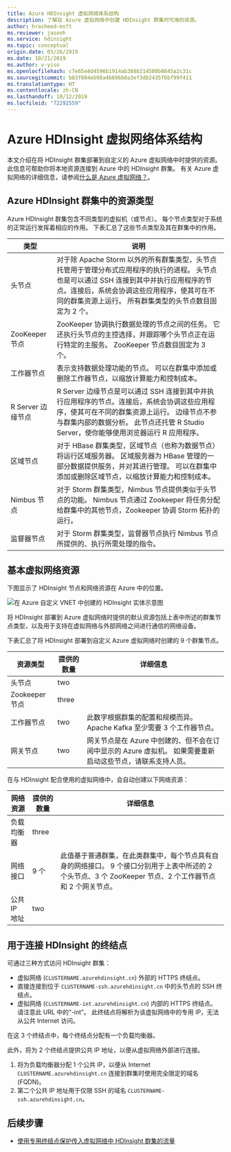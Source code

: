 ```yaml
---
title: Azure HDInsight 虚拟网络体系结构
description: 了解在 Azure 虚拟网络中创建 HDInsight 群集时可用的资源。
author: hrasheed-msft
ms.reviewer: jasonh
ms.service: hdinsight
ms.topic: conceptual
origin.date: 03/26/2019
ms.date: 10/21/2019
ms.author: v-yiso
ms.openlocfilehash: c7e65e8d4596b1914ab388b214500b0845a2c31c
ms.sourcegitcommit: b83f604eb98a4b696b0a3ef3db2435f6bf99f411
ms.translationtype: HT
ms.contentlocale: zh-CN
ms.lasthandoff: 10/12/2019
ms.locfileid: "72292559"
---
```

# <a name="azure-hdinsight-virtual-network-architecture"></a>Azure HDInsight 虚拟网络体系结构

本文介绍在将 HDInsight 群集部署到自定义的 Azure 虚拟网络中时提供的资源。 此信息可帮助你将本地资源连接到 Azure 中的 HDInsight 群集。 有关 Azure 虚拟网络的详细信息，请参阅[什么是 Azure 虚拟网络？](../virtual-network/virtual-networks-overview.md)。

## <a name="resource-types-in-azure-hdinsight-clusters"></a>Azure HDInsight 群集中的资源类型

Azure HDInsight 群集包含不同类型的虚拟机（或节点）。 每个节点类型对于系统的正常运行发挥着相应的作用。 下表汇总了这些节点类型及其在群集中的作用。

| 类型 | 说明 |
| --- | --- |
| 头节点 |  对于除 Apache Storm 以外的所有群集类型，头节点托管用于管理分布式应用程序的执行的进程。 头节点也是可以通过 SSH 连接到其中并执行应用程序的节点。连接后，系统会协调这些应用程序，使其可在不同的群集资源上运行。 所有群集类型的头节点数目固定为 2 个。 |
| ZooKeeper 节点 | ZooKeeper 协调执行数据处理的节点之间的任务。 它还执行头节点的主控选择，并跟踪哪个头节点正在运行特定的主服务。 ZooKeeper 节点数目固定为 3 个。 |
| 工作器节点 | 表示支持数据处理功能的节点。 可以在群集中添加或删除工作器节点，以缩放计算能力和控制成本。 |
| R Server 边缘节点 | R Server 边缘节点是可以通过 SSH 连接到其中并执行应用程序的节点。连接后，系统会协调这些应用程序，使其可在不同的群集资源上运行。 边缘节点不参与群集内部的数据分析。 此节点还托管 R Studio Server，使你能够使用浏览器运行 R 应用程序。 |
| 区域节点 | 对于 HBase 群集类型，区域节点（也称为数据节点）将运行区域服务器。 区域服务器为 HBase 管理的一部分数据提供服务，并对其进行管理。 可以在群集中添加或删除区域节点，以缩放计算能力和控制成本。|
| Nimbus 节点 | 对于 Storm 群集类型，Nimbus 节点提供类似于头节点的功能。 Nimbus 节点通过 Zookeeper 将任务分配给群集中的其他节点，Zookeeper 协调 Storm 拓扑的运行。 |
| 监督器节点 | 对于 Storm 群集类型，监督器节点执行 Nimbus 节点所提供的、执行所需处理的指令。 |

## <a name="basic-virtual-network-resources"></a>基本虚拟网络资源

下图显示了 HDInsight 节点和网络资源在 Azure 中的位置。

![在 Azure 自定义 VNET 中创建的 HDInsight 实体示意图](./media/hdinsight-virtual-network-architecture/hdinsight-vnet-diagram.png)

将 HDInsight 部署到 Azure 虚拟网络时提供的默认资源包括上表中所述的群集节点类型，以及用于支持在虚拟网络与外部网络之间进行通信的网络设备。

下表汇总了将 HDInsight 部署到自定义 Azure 虚拟网络时创建的 9 个群集节点。

| 资源类型 | 提供的数量 | 详细信息 |
| --- | --- | --- |
|头节点 | two |    |
|Zookeeper 节点 | three | |
|工作器节点 | two | 此数字根据群集的配置和规模而异。 Apache Kafka 至少需要 3 个工作器节点。  |
|网关节点 | two | 网关节点是在 Azure 中创建的、但不会在订阅中显示的 Azure 虚拟机。 如果需要重新启动这些节点，请联系支持人员。 |

在与 HDInsight 配合使用的虚拟网络中，会自动创建以下网络资源：

| 网络资源 | 提供的数量 | 详细信息 |
| --- | --- | --- |
|负载均衡器 | three | |
|网络接口 | 9 个 | 此值基于普通群集，在此类群集中，每个节点具有自身的网络接口。 9 个接口分别用于上表中所述的 2 个头节点、3 个 ZooKeeper 节点、2 个工作器节点和 2 个网关节点。 |
|公共 IP 地址 | two |    |

## <a name="endpoints-for-connecting-to-hdinsight"></a>用于连接 HDInsight 的终结点

可通过三种方式访问 HDInsight 群集：

- 虚拟网络 (`CLUSTERNAME.azurehdinsight.cn`) 外部的 HTTPS 终结点。
- 直接连接到位于 `CLUSTERNAME-ssh.azurehdinsight.cn` 中的头节点的 SSH 终结点。
- 虚拟网络 (`CLUSTERNAME-int.azurehdinsight.cn`) 内部的 HTTPS 终结点。 请注意此 URL 中的“-int”。 此终结点将解析为该虚拟网络中的专用 IP，无法从公共 Internet 访问。

在这 3 个终结点中，每个终结点分配有一个负载均衡器。

此外，将为 2 个终结点提供公共 IP 地址，以便从虚拟网络外部进行连接。

1. 将为负载均衡器分配 1 个公共 IP，以便从 Internet `CLUSTERNAME.azurehdinsight.cn` 连接到群集时使用完全限定的域名 (FQDN)。
1. 第二个公共 IP 地址用于仅限 SSH 的域名 `CLUSTERNAME-ssh.azurehdinsight.cn`。

## <a name="next-steps"></a>后续步骤

* [使用专用终结点保护传入虚拟网络中 HDInsight 群集的流量](https://azure.microsoft.com/blog/secure-incoming-traffic-to-hdinsight-clusters-in-a-vnet-with-private-endpoint/)
